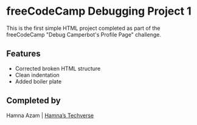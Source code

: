 # freeCodeCamp Debugging Project 1

This is the first simple HTML project completed as part of the freeCodeCamp "Debug Camperbot's Profile Page" challenge.

## Features
- Corrected broken HTML structure
- Clean indentation
- Added boiler plate 



## Completed by
Hamna Azam | [Hamna’s Techverse](https://github.com/Hamnas-Techverse)
